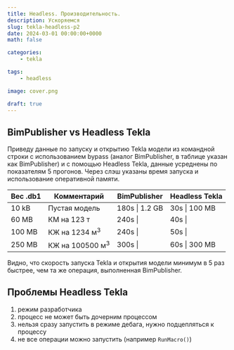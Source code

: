 ```yaml
---
title: Headless. Производительность.
description: Ускоряемся
slug: tekla-headless-p2
date: 2024-03-01 00:00:00+0000
math: false

categories:
    - tekla

tags:
    - headless

image: cover.png

draft: true
---
```


## BimPublisher vs Headless Tekla

Приведу данные по запуску и открытию Tekla модели из командной строки с использованием bypass (аналог BimPublisher, в таблице указан как BimPublisher) и с помощью Headless Tekla, данные усреднены по показателям 5 прогонов. Через слэш указаны время запуска и использование оперативной памяти.

| Вес .db1 | Комментарий                | BimPublisher   | Headless Tekla |
| -------- | -------------------------- | -------------- | -------------- |
| 10 kB    | Пустая модель              | 180s \| 1.2 GB | 30s \| 100 MB  |
| 60 MB    | КМ на 123 т                | 240s \|        | 40s \|         |
| 100 MB   | КЖ на 1234 м<sup>3<sup/>   | 240s \|        | 50s \|         |
| 250 MB   | КЖ на 100500 м<sup>3<sup/> | 300s \|        | 60s \| 300 MB  |

Видно, что скорость запуска Tekla и открытия модели минимум в 5 раз быстрее, чем та же операция, выполненная BimPublisher.

## Проблемы Headless Tekla

1. режим разработчика
2. процесс не может быть дочерним процессом
3. нельзя сразу запустить в режиме дебага, нужно подцепляться к процессу
4. не все операции можно запустить (например `RunMacro()`)
